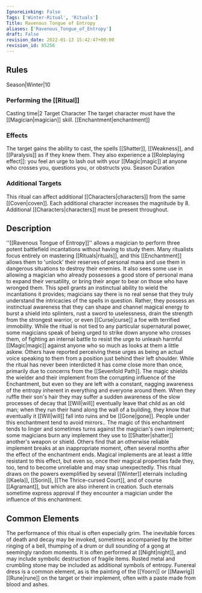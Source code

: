 ```yaml
---
IgnoreLinking: False
Tags: ['Winter-Ritual', 'Rituals']
Title: Ravenous Tongue of Entropy
aliases: ['Ravenous_Tongue_of_Entropy']
draft: False
revision_date: 2022-01-13 15:42:47+00:00
revision_id: 85256
---
```


## Rules
Season|Winter|10
### Performing the [[Ritual]]
Casting time|2 Target Character The target character must have the [[Magician|magician]] skill.
[[Enchantment|enchantment]] 
### Effects
The target gains the ability to cast, the spells [[Shatter]], [[Weakness]], and [[Paralysis]] as if they knew them. 
They also experience a [[Roleplaying effect]]: you feel an urge to lash out with your [[Magic|magic]] at anyone who crosses you, questions you, or obstructs you.
Season Duration
### Additional Targets
This ritual can affect additional [[Characters|characters]] from the same [[Coven|coven]]. Each additional character increases the magnitude by 8. Additional [[Characters|characters]] must be present throughout.
## Description
''[[Ravenous Tongue of Entropy]]'' allows a magician to perform three potent battlefield incantations without having to study them. Many ritualists focus entirely on mastering [[Rituals|rituals]], and this [[Enchantment]] allows them to 'unlock' their reserves of personal mana and use them in dangerous situations to destroy their enemies. It also sees some use in allowing a magician who already possesses a good store of personal mana to expand their versatility, or bring their anger to bear on those who have wronged them.
This spell grants an instinctual ability to wield the incantations it provides; magicians say there is no real sense that they truly understand the intricacies of the spells in question. Rather, they possess an instinctual awareness that they can shape and channel magical energy to burst a shield into splinters, rust a sword to uselessness, drain the strength from the strongest warrior, or even [[Curse|curse]] a foe with terrified immobility.
While the ritual is not tied to any particular supernatural power, some magicians speak of being urged to strike down anyone who crosses them, of fighting an internal battle to resist the urge to unleash harmful [[Magic|magic]] against anyone who so much as looks at them a little askew. Others have reported perceiving these urges as being an actual voice speaking to them from a position just behind their left shoulder. While the ritual has never been interdicted it has come close more than once, primarily due to concerns from the [[Sevenfold Path]].
The magic shields the wielder and their implement from the corrupting influence of the Enchantment, but even so they are left with a constant, nagging awareness of the entropy inherent in everything and everyone around them. When they ruffle their son's hair they may suffer a sudden awareness of the slow processes of decay that [[Will|will]] eventually leave that child as an old man; when they run their hand along the wall of a building, they know that eventually it [[Will|will]] fall into ruins and be [[Gone|gone]]. People under this enchantment tend to avoid mirrors..
The magic of this enchantment tends to linger and sometimes turns against the magician's own implement; some magicians burn any implement they use to [[Shatter|shatter]] another's weapon or shield. Others find that an otherwise reliable implement breaks at an inappropriate moment, often several months after the effect of the enchantment ends. Magical implements are at least a little resistant to this effect, but even so, once their magical properties fade they, too, tend to become unreliable and may snap unexpectedly.
This ritual draws on the powers exemplified by several [[Winter]] eternals including [[Kaela]], [[Sorin]], [[The Thrice-cursed Court]], and of course [[Agramant]], but which are also inherent in creation. Such eternals sometime express approval if they encounter a magician under the influence of this enchantment.
## Common Elements
The performance of this ritual is often especially grim. The inevitable forces of death and decay may be invoked, sometimes accompanied by the bitter ringing of a bell, thumping of a drum or dull sounding of a gong at seemingly random moments. It is often performed at [[Night|night]], and may include symbolic destruction of fragile items. Rusted metal and crumbling stone may be included as additional symbols of entropy. Funereal dress is a common element, as is the painting of the [[Yoorn]] or [[Mawrig]] [[Rune|rune]] on the target or their implement, often with a paste made from blood and ashes.